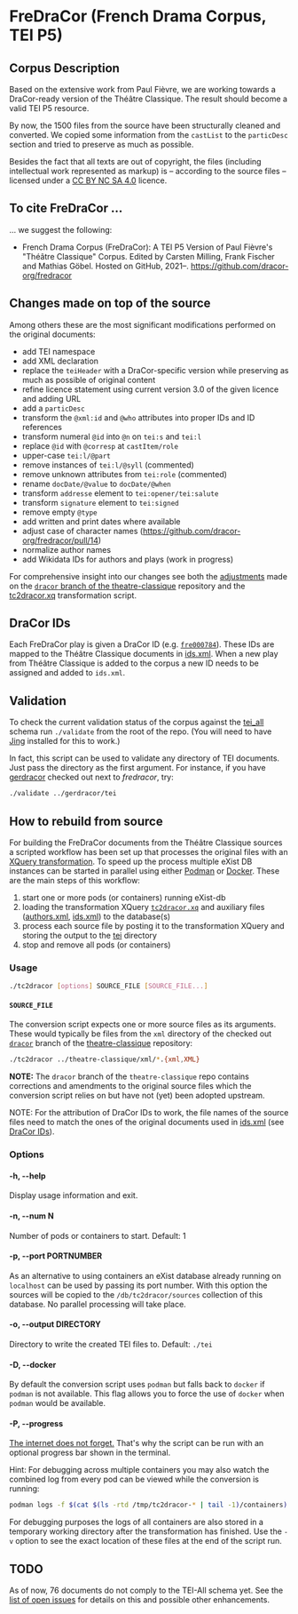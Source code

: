 # FreDraCor (French Drama Corpus, TEI P5)

## Corpus Description

Based on the extensive work from Paul Fièvre, we are working towards a
DraCor-ready version of the Théâtre Classique. The result should become a valid
TEI P5 resource.

By now, the 1500 files from the source have been structurally cleaned and
converted. We copied some information from the `castList` to the `particDesc`
section and tried to preserve as much as possible.

Besides the fact that all texts are out of copyright, the files (including
intellectual work represented as markup) is – according to the source files –
licensed under a [CC BY NC SA 4.0](https://creativecommons.org/licenses/by-nc-sa/4.0/)
licence.

## To cite FreDraCor …

… we suggest the following:

* French Drama Corpus (FreDraCor): A TEI P5 Version of Paul Fièvre's "Théâtre Classique" Corpus. Edited by Carsten Milling, Frank Fischer and Mathias Göbel. Hosted on GitHub, 2021–. https://github.com/dracor-org/fredracor

## Changes made on top of the source

Among others these are the most significant modifications performed on the
original documents:

- add TEI namespace
- add XML declaration
- replace the `teiHeader` with a DraCor-specific version while preserving as
  much as possible of original content
- refine licence statement using current version 3.0 of the given licence and
  adding URL
- add a `particDesc`
- transform the `@xml:id` and `@who` attributes into proper IDs and ID
  references
- transform numeral `@id` into `@n` on `tei:s` and `tei:l`
- replace `@id` with `@corresp` at `castItem/role`
- upper-case `tei:l/@part`
- remove instances of `tei:l/@syll` (commented)
- remove unknown attributes from `tei:role` (commented)
- rename `docDate/@value` to `docDate/@when`
- transform `addresse` element to `tei:opener/tei:salute`
- transform `signature` element to `tei:signed`
- remove empty `@type`
- add written and print dates where available
- adjust case of character names
  (https://github.com/dracor-org/fredracor/pull/14)
- normalize author names
- add Wikidata IDs for authors and plays (work in progress)

For comprehensive insight into our changes see both the
[adjustments](https://github.com/dracor-org/theatre-classique/compare/dracor)
made on the
[`dracor` branch of the theatre-classique](https://github.com/dracor-org/theatre-classique/tree/dracor)
repository and the [tc2dracor.xq](tc2dracor.xq) transformation script.

## DraCor IDs

Each FreDraCor play is given a DraCor ID (e.g.
[`fre000784`](tei/jarry-uburoi.xml#L20)). These IDs are mapped to the Théâtre
Classique documents in [ids.xml](ids.xml). When a new play from Théâtre
Classique is added to the corpus a new ID needs to be assigned and added to
`ids.xml`.

## Validation

To check the current validation status of the corpus against the
[tei_all](https://tei-c.org/release/xml/tei/custom/schema/relaxng/tei_all.rng)
schema run `./validate` from the root of the repo. (You will need to have
[Jing](https://relaxng.org/jclark/jing.html) installed for this to work.)

In fact, this script can be used to validate any directory of TEI documents.
Just pass the directory as the first argument. For instance, if you have
[gerdracor](https://github.com/dracor-org/gerdracor) checked out next to
*fredracor*, try:

```bash
./validate ../gerdracor/tei
```

## How to rebuild from source

For building the FreDraCor documents from the Théâtre Classique sources a
scripted workflow has been set up that processes the original files with an
[XQuery transformation](tc2dracor.xq). To speed up the process multiple eXist DB
instances can be started in parallel using either [Podman](https://podman.io) or
[Docker](https://www.docker.com). These are the main steps of this workflow:

1. start one or more pods (or containers) running eXist-db
2. loading the transformation XQuery [`tc2dracor.xq`](tc2dracor.xq) and
   auxiliary files ([authors.xml](authors.xml), [ids.xml](ids.xml)) to the
   database(s)
3. process each source file by posting it to the transformation XQuery and
   storing the output to the [tei](tei) directory
4. stop and remove all pods (or containers)

### Usage

```bash
./tc2dracor [options] SOURCE_FILE [SOURCE_FILE...]
```

#### `SOURCE_FILE`

The conversion script expects one or more source files as its arguments. These
would typically be files from the `xml` directory of the checked out
[`dracor`](https://github.com/dracor-org/theatre-classique/tree/dracor) branch
of the [theatre-classique](http://github.com/dracor-org/theatre-classique)
repository:

```bash
./tc2dracor ../theatre-classique/xml/*.{xml,XML}
```

__NOTE:__ The `dracor` branch of the `theatre-classique` repo contains
corrections and amendments to the original source files which the conversion
script relies on but have not (yet) been adopted upstream.

NOTE: For the attribution of DraCor IDs to work, the file names of the source
files need to match the ones of the original documents used in
[ids.xml](ids.xml) (see [DraCor IDs](#dracor-ids)).

### Options

#### -h, --help

Display usage information and exit.

#### -n, --num N

Number of pods or containers to start. Default: 1

#### -p, --port PORTNUMBER

As an alternative to using containers an eXist database already running on
`localhost` can be used by passing its port number. With this option the sources
will be copied to the `/db/tc2dracor/sources` collection of this database. No
parallel processing will take place.

#### -o, --output DIRECTORY

Directory to write the created TEI files to. Default: `./tei`

#### -D, --docker

By default the conversion script uses `podman` but falls back to `docker` if
`podman` is not available. This flag allows you to force the use of `docker`
when `podman` would be available.

#### -P, --progress

[The internet does not forget.](https://twitter.com/umblaetterer/status/608349018113101824)
That's why the script can be run with an optional progress bar shown in the
terminal.

Hint: For debugging across multiple containers you may also watch the combined
log from every pod can be viewed while the conversion is running:

```bash
podman logs -f $(cat $(ls -rtd /tmp/tc2dracor-* | tail -1)/containers)
```

For debugging purposes the logs of all containers are also stored in a temporary
working directory after the transformation has finished. Use the `-v` option to
see the exact location of these files at the end of the script run.

## TODO

As of now, 76 documents do not comply to the TEI-All schema yet. See the
[list of open issues](https://github.com/dracor-org/fredracor/issues) for
details on this and possible other enhancements.
